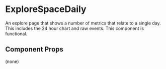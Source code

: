 # ExploreSpaceDaily

An explore page that shows a number of metrics that relate to a single day. This includes the 24
hour chart and raw events. This component is functional.

## Component Props
(none)
